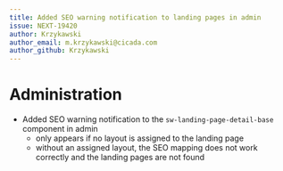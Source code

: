 ```yaml
---
title: Added SEO warning notification to landing pages in admin
issue: NEXT-19420
author: Krzykawski
author_email: m.krzykawski@cicada.com
author_github: Krzykawski
---
```

# Administration
* Added SEO warning notification to the `sw-landing-page-detail-base` component in admin
  * only appears if no layout is assigned to the landing page
  * without an assigned layout, the SEO mapping does not work correctly and the landing pages are not found
